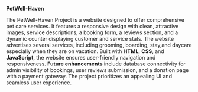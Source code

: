 **PetWell-Haven**

The PetWell-Haven Project is a website designed to offer comprehensive pet care services. It features a responsive design with clean, attractive images, service descriptions, a booking form, a reviews section, and a dynamic counter displaying customer and service stats. The website advertises several services, including grooming, boarding,  stay,and daycare especially when they are on vacation.
Built with **HTML**, **CSS**, and **JavaScript**, the website ensures user-friendly navigation and responsiveness.
**Future enhancements** include database connectivity for admin visibility of bookings, user reviews submission, and a donation page with a payment gateway. The project prioritizes an appealing UI and seamless user experience.
